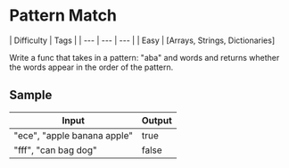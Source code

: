 # Pattern Match

| Difficulty | Tags |
| --- | --- | --- | 
| Easy | [Arrays, Strings, Dictionaries]


Write a func that takes in a pattern: "aba" and words and returns whether the words appear in the order of the pattern.

## Sample

| Input | Output |
| --- | --- |
|"ece", "apple banana apple" | true |
|"fff", "can bag dog" | false |

